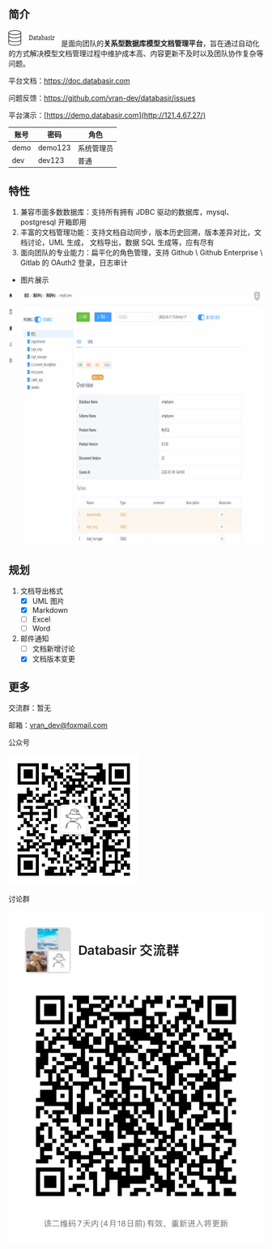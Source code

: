 ## 简介

![](databasir.png) 是面向团队的**关系型数据库模型文档管理平台**，旨在通过自动化的方式解决模型文档管理过程中维护成本高、内容更新不及时以及团队协作复杂等问题。

平台文档：https://doc.databasir.com

问题反馈：https://github.com/vran-dev/databasir/issues

平台演示：[https://demo.databasir.com](http://121.4.67.27/)

| 账号 | 密码    | 角色       |
| ---- | ------- | ---------- |
| demo | demo123 | 系统管理员 |
| dev  | dev123  | 普通       |

## 特性

1. 兼容市面多数数据库：支持所有拥有 JDBC 驱动的数据库，mysql、postgresql 开箱即用
2. 丰富的文档管理功能：支持文档自动同步，版本历史回溯，版本差异对比，文档讨论，UML 生成， 文档导出，数据 SQL 生成等，应有尽有
3. 面向团队的专业能力：扁平化的角色管理，支持 Github \ Github Enterprise \ Gitlab 的 OAuth2 登录，日志审计

- 图片展示

<img src="README/document-diff.gif" height="500px" width="800px">

## 规划

1. 文档导出格式
    - [x] UML 图片
    - [x] Markdown
    - [ ] Excel
    - [ ] Word
2. 邮件通知
    - [ ] 文档新增讨论
    - [x] 文档版本变更

## 更多

交流群：暂无

邮箱：vran_dev@foxmail.com

公众号

![](qrcode.jpg)

讨论群

![](qrcode-group.jpg)